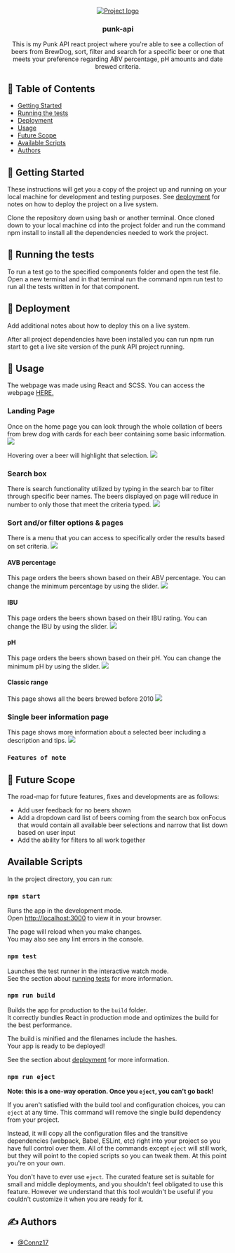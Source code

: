 <p align="center">
  <a href="" rel="noopener">
 <img  src="./src/assets/images/BrewDog beer Punk API.png" alt="Project logo"></a>
</p>

<h3 align="center">punk-api</h3>


<p align= "center"> This is my Punk API react project where you're able to see a collection of beers from BrewDog, sort, filter and search for a specific beer or one that meets your preference regarding ABV percentage, pH amounts and date brewed criteria. 
    <br> 
</p>

## 📝 Table of Contents

- [Getting Started](#getting_started)
- [Running the tests](#tests)
- [Deployment](#deployment)
- [Usage](#usage)
- [Future Scope](#future_scope)
- [Available Scripts](#available_scripts)
- [Authors](#authors)


## 🏁 Getting Started <a name = "getting_started"></a>

These instructions will get you a copy of the project up and running on your local machine for development and testing purposes. See [deployment](#deployment) for notes on how to deploy the project on a live system.

Clone the repository down using bash or another terminal. Once cloned down to your local machine cd into the project folder and run the command npm install to install all the dependencies needed to work the project. 


## 🔧 Running the tests <a name = "tests"></a>

To run a test go to the specified components folder and open the test file. Open a new terminal and in that terminal run the command npm run test to run all the tests written in for that component.


## 🚀 Deployment <a name = "deployment"></a>

Add additional notes about how to deploy this on a live system.

After all project dependencies have been installed you can run npm run start to get a live site version of the punk API project running.

## 🎈 Usage <a name="usage"></a>

The webpage was made using React and SCSS.
You can access the webpage <a href="https://connz17.github.io/punk-api/">HERE.</a>

### Landing Page 
Once on the home page you can look through the whole collation of beers from brew dog with cards for each beer containing some basic information.
<img src="./src/assets/images/Homepage.png"/>

 
Hovering over a beer will highlight that selection.
<img src="./src/assets/images/beer highlighted.png"/>



### Search box
There is search functionality utilized by typing in the search bar to filter through specific beer names. The beers displayed on page will reduce in number to only those that meet the criteria typed.
<img src="./src/assets/images/searching beer.png"/>

### Sort and/or filter options & pages
There is a menu that you can access to specifically order the results based on set criteria.
<img src="./src/assets/images/Sort Options.png"/>


#### AVB percentage
This page orders the beers shown based on their ABV percentage. You can change the minimum percentage by using the slider.
<img src="./src/assets/images/ABV page.png"/>


#### IBU
This page orders the beers shown based on their IBU rating. You can change the IBU by using the slider.
<img src="./src/assets/images/IBU page.png"/>


#### pH
This page orders the beers shown based on their pH. You can change the minimum pH by using the slider.
<img src="./src/assets/images/PH.png"/>

#### Classic range
This page shows all the beers brewed before 2010
<img src="./src/assets/images/classic range.png"/>


### Single beer information page
This page shows more information about a selected beer including a description and tips.
<img src="./src/assets/images/Beer info.png"/>




### `Features of note`

## 🚀 Future Scope <a name = "future_scope"></a>

The road-map for future features, fixes and developments are as follows:
 <ul>
    <li>Add user feedback for no beers shown</li>
    <li>Add a dropdown card list of beers coming from the search box onFocus that would contain all available beer selections and narrow that list down based on user input</li>
    <li>Add the ability for filters to all work together</li>
  </ul>

## Available Scripts <a name="available_scripts"></a>

In the project directory, you can run: 

### `npm start`
Runs the app in the development mode.\
Open [http://localhost:3000](http://localhost:3000) to view it in your browser.

The page will reload when you make changes.\
You may also see any lint errors in the console.

### `npm test`
Launches the test runner in the interactive watch mode.\
See the section about [running tests](https://facebook.github.io/create-react-app/docs/running-tests) for more information.

### `npm run build`

Builds the app for production to the `build` folder.\
It correctly bundles React in production mode and optimizes the build for the best performance.

The build is minified and the filenames include the hashes.\
Your app is ready to be deployed!

See the section about [deployment](https://facebook.github.io/create-react-app/docs/deployment) for more information.

### `npm run eject`

**Note: this is a one-way operation. Once you `eject`, you can't go back!**

If you aren't satisfied with the build tool and configuration choices, you can `eject` at any time. This command will remove the single build dependency from your project.

Instead, it will copy all the configuration files and the transitive dependencies (webpack, Babel, ESLint, etc) right into your project so you have full control over them. All of the commands except `eject` will still work, but they will point to the copied scripts so you can tweak them. At this point you're on your own.

You don't have to ever use `eject`. The curated feature set is suitable for small and middle deployments, and you shouldn't feel obligated to use this feature. However we understand that this tool wouldn't be useful if you couldn't customize it when you are ready for it.


## ✍️ Authors <a name = "authors"></a>

- [@Connz17](https://github.com/Connz17) 

